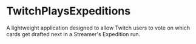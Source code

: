# TwitchPlaysExpeditions
A lightweight application designed to allow Twitch users to vote on which cards get drafted next in a Streamer's Expedition run.

